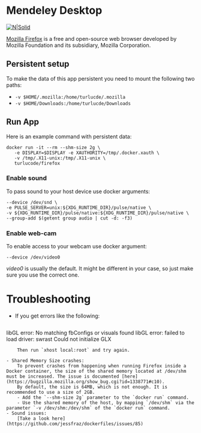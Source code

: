 # Mendeley Desktop
[![N|Solid](http://turlucode.com/wp-content/uploads/2017/10/turlucode_.png)](http://turlucode.com/)

[Mozilla Firefox](https://www.mozilla.org/en-US/firefox/new/) is a free and open-source web browser developed by Mozilla Foundation and its subsidiary, Mozilla Corporation.

## Persistent setup

To make the data of this app persistent you need to mount the following two paths:
- `-v $HOME/.mozilla:/home/turlucde/.mozilla`
- `-v $HOME/Downloads:/home/turlucde/Downloads`

## Run App

Here is an example command with persistent data:
````
docker run -it --rm --shm-size 2g \                         
   -e DISPLAY=$DISPLAY -e XAUTHORITY=/tmp/.docker.xauth \
   -v /tmp/.X11-unix:/tmp/.X11-unix \
   turlucode/firefox
````

### Enable sound

To pass sound to your host device use docker arguments:
````
--device /dev/snd \
-e PULSE_SERVER=unix:${XDG_RUNTIME_DIR}/pulse/native \
-v ${XDG_RUNTIME_DIR}/pulse/native:${XDG_RUNTIME_DIR}/pulse/native \
--group-add $(getent group audio | cut -d: -f3)
````

### Enable web-cam

To enable access to your webcam use docker argument:
````
--device /dev/video0
````
_video0_ is usually the default. It might be different in your case, so just make sure you use the correct one.

# Troubleshooting

- If you get errors like the following:
    ```
libGL error: No matching fbConfigs or visuals found
libGL error: failed to load driver: swrast
Could not initialize GLX
```
    Then run `xhost local:root` and try again.

- Shared Memory Size crashes:
    To prevent crashes from happening when running Firefox inside a Docker container, the size of the shared memory located at /dev/shm must be increased. The issue is documented [here](https://bugzilla.mozilla.org/show_bug.cgi?id=1338771#c10).
    By default, the size is 64MB, which is not enough. It is recommended to use a size of 2GB.
    - Add the `--shm-size 2g` parameter to the `docker run` command.
    - Use the shared memory of the host, by mapping `/dev/shm` via the parameter `-v /dev/shm:/dev/shm` of the `docker run` command.
- Sound issues:
    [Take a look here](https://github.com/jessfraz/dockerfiles/issues/85)
